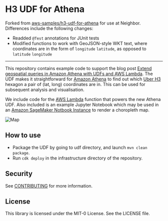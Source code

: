 # H3 UDF for Athena

Forked from [aws-samples/h3-udf-for-athena](https://github.com/aws-samples/h3-udf-for-athena) for use at Neighbor. Differences include the following changes:

- Readded `@Test` annotations for JUnit tests
- Modified functions to work with GeoJSON-style WKT text, where coordinates are in the form of `longitude` `latitude`, as opposed to `latitude` `longitude`

---

This repository contains example code to support the blog post [Extend geospatial queries in Amazon Athena with UDFs and AWS Lambda](https://aws.amazon.com/blogs/big-data/extend-geospatial-queries-in-amazon-athena-with-udfs-and-aws-lambda/). The UDF makes it straightforward for [Amazon Athena](https://aws.amazon.com/athena/) to find out which [Uber H3](https://eng.uber.com/h3/) hexagon a pair of (lat, long) coordinates are in. This can be used for subsequent analysis and visualisation.

We include code for the [AWS Lambda](https://aws.amazon.com/lambda/) function that powers the new Athena UDF. Also included is an example Jupyter Notebook which may be used in an [Amazon SageMaker Notbook Instance](https://docs.aws.amazon.com/sagemaker/latest/dg/nbi.html) to render a choropleth map.

![Map](./media/earthquake_map.png "Example map.")

## How to use

- Package the UDF by going to udf directory, and launch `mvn clean package`.
- Run `cdk deploy` in the infrastructure directory of the repository.  

## Security

See [CONTRIBUTING](CONTRIBUTING.md#security-issue-notifications) for more information.

## License

This library is licensed under the MIT-0 License. See the LICENSE file.
